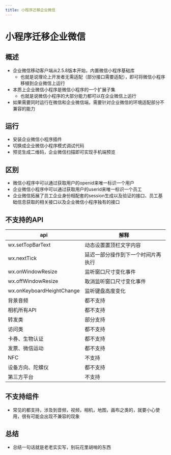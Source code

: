 ```yaml
---
title: 小程序迁移企业微信
---
```


# 小程序迁移企业微信

## 概述
- 企业微信移动客户端从2.5.8版本开始，内置微信小程序基础库
  - 也就是说理论上开发者无需适配（部分接口需要适配），即可将微信小程序移植到企业微信上运行
- 本质上企业微信小程序是微信小程序的一个扩展子集
  - 也就是说微信小程序的大部分能力都可以在企业微信上运行
- 如果需要同时运行在微信和企业微信端，需要针对企业微信的环境适配部分不兼容的能力

## 运行
- 安装企业微信小程序插件
- 切换成企业微信小程序模式调试代码
- 预览生成二维码，企业微信扫描即可实现手机端预览

## 区别
- 微信小程序中可以通过获取用户的openid来唯一标识一个用户
- 企业微信小程序中可以通过获取用户的userid来唯一标识一个员工
- 企业微信拓展了员工企业身份相配套的session生成以及验证的接口、员工基础信息获取的相关接口以及企业微信小程序独有的接口

## 不支持的API

| api | 解释 |
| --- | -- |
| wx.setTopBarText | 动态设置置顶栏文字内容 |
| wx.nextTick | 延迟一部分操作到下一个时间片再执行 |
| wx.onWindowResize | 监听窗口尺寸变化事件 |
| wx.offWindowResize | 取消监听窗口尺寸变化事件 |
| wx.onKeyboardHeightChange | 监听键盘高度变化 |
| 背景音频 | 都不支持 |
| 相机所有API | 都不支持 |
| 转发类 | 部分支持 |
| 访问类 | 都不支持 |
| 卡券、生物认证 | 都不支持 |
| 发票、微信运动 | 都不支持 |
| NFC | 不支持 |
| 设备方向、陀螺仪 | 都不支持 |
| 第三方平台 | 不支持 |

## 不支持组件

- 常见的都支持，涉及到音频，视频，相机，地图，画布之类的，就要小心使用，很有可能会出现不兼容的现象

## 总结
- 总结一句话就是老老实实写，别玩花里胡哨的东西




